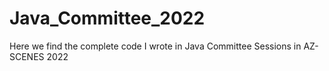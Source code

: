 # Java_Committee_2022
Here we find the complete code I wrote in Java Committee Sessions in AZ-SCENES 2022
